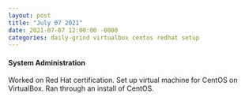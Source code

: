 ```yaml
---
layout: post
title: "July 07 2021"
date: 2021-07-07 12:00:00 -0000
categories: daily-grind virtualbox centos redhat setup
---
```


#### System Administration

Worked on Red Hat certification. Set up virtual machine for CentOS on VirtualBox. Ran through an install of CentOS.

